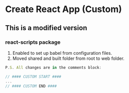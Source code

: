 # Create React App (Custom)

## This is a modified version
### react-scripts package
1. Enabled to set up babel from configuration files.
2. Moved shared and built folder from root to web folder.
```javascript
P.S. All changes are in the comments block:

// #### CUSTOM START ####
...
// #### CUSTOM END ####
```